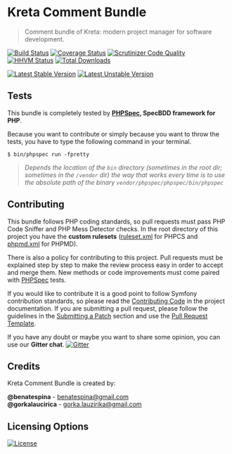 # Kreta Comment Bundle
> Comment bundle of Kreta: modern project manager for software development.

[![Build Status](https://travis-ci.org/kreta-plugins/CommentBundle.svg?branch=master)](https://travis-ci.org/kreta-plugins/CommentBundle)
[![Coverage Status](https://img.shields.io/coveralls/kreta-plugins/CommentBundle.svg)](https://coveralls.io/r/kreta-plugins/CommentBundle)
[![Scrutinizer Code Quality](https://scrutinizer-ci.com/g/kreta-plugins/CommentBundle/badges/quality-score.png?b=master)](https://scrutinizer-ci.com/g/kreta-plugins/CommentBundle/?branch=master)
[![HHVM Status](http://hhvm.h4cc.de/badge/kreta-plugins/comment-bundle.svg)](http://hhvm.h4cc.de/package/kreta-plugins/comment-bundle)
[![Total Downloads](https://poser.pugx.org/kreta-plugins/comment-bundle/downloads)](https://packagist.org/packages/kreta-plugins/comment-bundle)

[![Latest Stable Version](https://poser.pugx.org/kreta-plugins/comment-bundle/v/stable.svg)](https://packagist.org/packages/kreta-plugins/comment-bundle)
[![Latest Unstable Version](https://poser.pugx.org/kreta-plugins/comment-bundle/v/unstable.svg)](https://packagist.org/packages/kreta-plugins/comment-bundle)

Tests
-----

This bundle is completely tested by **[PHPSpec][1], SpecBDD framework for PHP**.

Because you want to contribute or simply because you want to throw the tests, you have to type the following command
in your terminal.

    $ bin/phpspec run -fpretty

>*Depends the location of the `bin` directory (sometimes in the root dir; sometimes in the `/vendor` dir) the way that
works every time is to use the absolute path of the binary `vendor/phpspec/phpspec/bin/phpspec`*

Contributing
------------

This bundle follows PHP coding standards, so pull requests must pass PHP Code Sniffer and PHP Mess Detector
checks. In the root directory of this project you have the **custom rulesets** ([ruleset.xml]() for PHPCS and
[phpmd.xml]() for PHPMD).

There is also a policy for contributing to this project. Pull requests must
be explained step by step to make the review process easy in order to
accept and merge them. New methods or code improvements must come paired with [PHPSpec][1] tests.

If you would like to contribute it is a good point to follow Symfony contribution standards,
so please read the [Contributing Code][2] in the project
documentation. If you are submitting a pull request, please follow the guidelines
in the [Submitting a Patch][3] section and use the [Pull Request Template][4].

If you have any doubt or maybe you want to share some opinion, you can use our **Gitter chat**.
[![Gitter](https://badges.gitter.im/Join%20Chat.svg)](https://gitter.im/kreta/kreta?utm_source=badge&utm_medium=badge&utm_campaign=pr-badge&utm_content=badge)

[1]: http://www.phpspec.net/
[2]: http://symfony.com/doc/current/contributing/code/index.html
[3]: http://symfony.com/doc/current/contributing/code/patches.html#check-list
[4]: http://symfony.com/doc/current/contributing/code/patches.html#make-a-pull-request

Credits
-------
Kreta Comment Bundle is created by:
>
**@benatespina** - [benatespina@gmail.com](mailto:benatespina@gmail.com)<br/>
**@gorkalaucirica** - [gorka.lauzirika@gmail.com](mailto:gorka.lauzirika@gmail.com)

Licensing Options
-----------------
[![License](https://poser.pugx.org/kreta-plugins/comment-bundle/license.svg)](https://github.com/kreta/kreta/blob/master/LICENSE)
